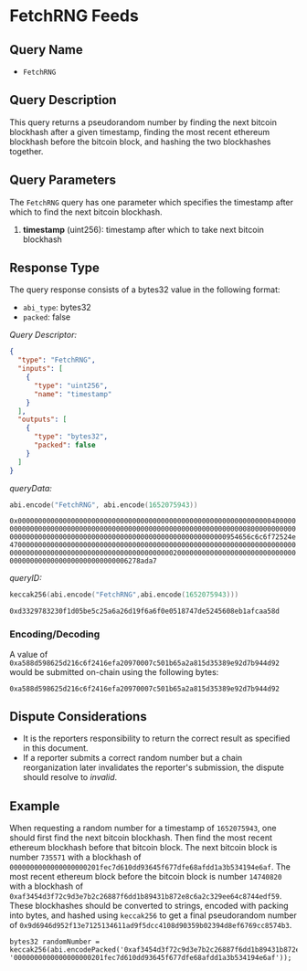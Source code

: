# FetchRNG Feeds

## Query Name

- `FetchRNG`

## Query Description

This query returns a pseudorandom number by finding the next bitcoin blockhash after a given timestamp, finding the most recent ethereum blockhash before the bitcoin block, and hashing the two blockhashes together.

## Query Parameters

The `FetchRNG` query has one parameter which specifies the timestamp after which to find the next bitcoin blockhash.

1. **timestamp** (uint256): timestamp after which to take next bitcoin blockhash

## Response Type

The query response consists of a bytes32 value in the following format:

- `abi_type`: bytes32
- `packed`: false

*Query Descriptor:*

```json
{
  "type": "FetchRNG",
  "inputs": [
    {
      "type": "uint256",
      "name": "timestamp"
    }
  ],
  "outputs": [
    {
      "type": "bytes32",
      "packed": false
    }
  ]
}
```

*queryData:*

```s
abi.encode("FetchRNG", abi.encode(1652075943))
```

`0x00000000000000000000000000000000000000000000000000000000000000400000000000000000000000000000000000000000000000000000000000000080000000000000000000000000000000000000000000000000000000000000000954656c6c6f72524e4700000000000000000000000000000000000000000000000000000000000000000000000000000000000000000000000000000000000020000000000000000000000000000000000000000000000000000000006278ada7`

*queryID:*

```s
keccak256(abi.encode("FetchRNG",abi.encode(1652075943)))
```

`0xd3329783230f1d05be5c25a6a26d19f6a6f0e0518747de5245608eb1afcaa58d`

### Encoding/Decoding

A value of `0xa588d598625d216c6f2416efa20970007c501b65a2a815d35389e92d7b944d92` would be submitted on-chain using the following bytes:

`0xa588d598625d216c6f2416efa20970007c501b65a2a815d35389e92d7b944d92`

## Dispute Considerations

- It is the reporters responsibility to return the correct result as specified in this document.
- If a reporter submits a correct random number but a chain reorganization later invalidates the reporter's submission, the dispute should resolve to _invalid_.


## Example

When requesting a random number for a timestamp of `1652075943`, one should first find the next bitcoin blockhash. Then find the most recent ethereum blockhash before that bitcoin block. The next bitcoin block is number `735571` with a blockhash of `0000000000000000000201fec7d610dd93645f677dfe68afdd1a3b534194e6af`. The most recent ethereum block before the bitcoin block is number `14740820` with a blockhash of `0xaf3454d3f72c9d3e7b2c26887f6dd1b89431b872e8c6a2c329ee64c8744edf59`. These blockhashes should be converted to strings, encoded with packing into bytes, and hashed using `keccak256` to get a final pseudorandom number of `0x9d6946d952f13e7125134611ad9f5dcc4108d90359b02394d8ef6769cc8574b3`.

```solidity
bytes32 randomNumber = keccak256(abi.encodePacked('0xaf3454d3f72c9d3e7b2c26887f6dd1b89431b872e8c6a2c329ee64c8744edf59', '0000000000000000000201fec7d610dd93645f677dfe68afdd1a3b534194e6af'));
```
